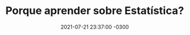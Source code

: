 ---
layout: post
title:  "Porque aprender sobre Estatística?"
date:   2021-07-21 23:37:00 -0300
categories: estatBasica
---